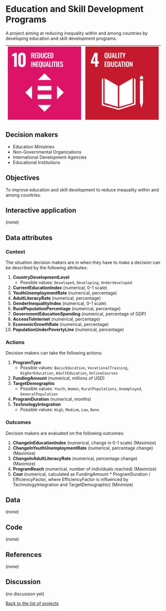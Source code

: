 # Education and Skill Development Programs

<!-- Describe the project in one sentence, e.g. A project that... -->
A project aiming at reducing inequality within and among countries by developing education and skill development programs.

<!-- Insert SDG Icons and links-->
| [![Goal 10](../images/sdgs/E-WEB-Goal-10.png)](../goals/goal_10) | [![Goal 04](../images/sdgs/E-WEB-Goal-04.png)](../goals/goal_04) |
|------------------------------------------------------------------|------------------------------------------------------------------|

## Decision makers

<!-- List decision makers that could use this project-->
- Education Ministries
- Non-Governmental Organizations
- International Development Agencies
- Educational Institutions

## Objectives

<!-- Describe the objectives of the project in one sentence -->
To improve education and skill development to reduce inequality within and among countries.

## Interactive application

<!-- Provide a link to the interactive application -->
(none)

## Data attributes

### Context

<!-- Describe the situation decision makers are in when then have to make a decision -->
The situation decision makers are in when they have to make a decision can be described by the following attributes:

1. **CountryDevelopmentLevel**
   - Possible values: `Developed`, `Developing`, `Underdeveloped`
2. **CurrentEducationIndex** (numerical, 0-1 scale)
3. **YouthUnemploymentRate** (numerical, percentage)
4. **AdultLiteracyRate** (numerical, percentage)
5. **GenderInequalityIndex** (numerical, 0-1 scale)
6. **RuralPopulationPercentage** (numerical, percentage)
7. **GovernmentEducationSpending** (numerical, percentage of GDP)
8. **AccessToInternet** (numerical, percentage)
9. **EconomicGrowthRate** (numerical, percentage)
10. **PopulationUnderPovertyLine** (numerical, percentage)

### Actions

<!-- Describe what the decision makers can do achieve their objectives -->
Decision makers can take the following actions:

1. **ProgramType**
   - Possible values: `BasicEducation`, `VocationalTraining`, `HigherEducation`, `AdultEducation`, `OnlineCourses`
2. **FundingAmount** (numerical, millions of USD)
3. **TargetDemographic**
   - Possible values: `Youth`, `Women`, `RuralPopulations`, `Unemployed`, `GeneralPopulation`
4. **ProgramDuration** (numerical, months)
5. **TechnologyIntegration**
   - Possible values: `High`, `Medium`, `Low`, `None`

### Outcomes

<!-- Describe the metrics decision makers are trying to optimize, on which they are evaluated -->
Decision makers are evaluated on the following outcomes:

1. **ChangeInEducationIndex** (numerical, change in 0-1 scale) (Maximize)
2. **ChangeInYouthUnemploymentRate** (numerical, percentage change) (Maximize)
3. **ChangeInAdultLiteracyRate** (numerical, percentage change) (Maximize)
4. **ProgramReach** (numerical, number of individuals reached) (Maximize)
5. **Cost** (numerical, calculated as FundingAmount * ProgramDuration / EfficiencyFactor, where EfficiencyFactor is influenced by TechnologyIntegration and TargetDemographic) (Minimize)

## Data

<!-- Describe the data that is used to evaluate the decisions -->
(none)

## Code

<!-- Point to the repo that contains the code -->
(none)

## References

<!-- Provide a list of references or other resources used in the project -->
(none)

## Discussion

<!-- Provide a link to a space for discussion or comments -->
(no discussion yet)

[Back to the list of projects](../README)